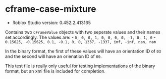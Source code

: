 # cframe-case-mixture
* Roblox Studio version: 0.452.2.413165

Contains two `CFrameValue` objects with two seperate values and their names set accordingly. The values are:
    - `0, 0, 0, 1, 0, 0, 0, 0, -1, 0, 1, 0`
    - `0.15625, -0.15625, 0.1, -0.1, 0, 0, 1337, -1337, inf, -inf, nan, nan`

In the binary format, the first of these values will have an orientation ID of `03` and the second will have an orienation ID of `00`.

This test file is really only useful for testing implementations of the binary format, but an xml file is included for completion.